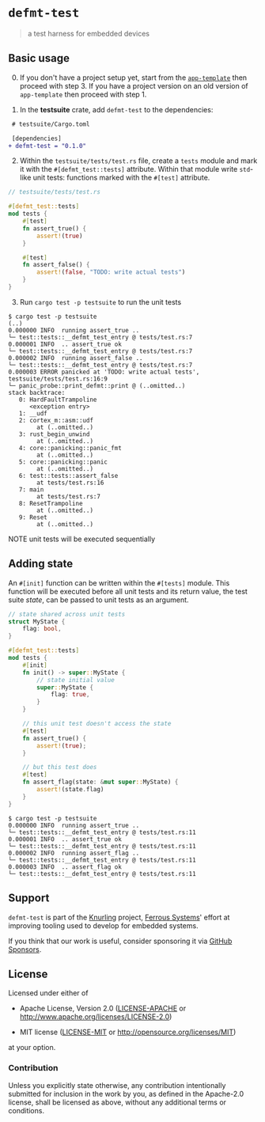 # `defmt-test`

> a test harness for embedded devices

## Basic usage

0. If you don't have a project setup yet, start from the [`app-template`] then proceed with step 3. If you have a project version on an old version of `app-template` then proceed with step 1.

[`app-template`]: https://github.com/knurling-rs/app-template

1. In the **testsuite** crate, add `defmt-test` to the dependencies:

``` diff
 # testsuite/Cargo.toml

 [dependencies]
+ defmt-test = "0.1.0"
```

2. Within the `testsuite/tests/test.rs` file, create a `tests` module and mark it with the `#[defmt_test::tests]` attribute. Within that module write `std`-like unit tests: functions marked with the `#[test]` attribute.

``` rust
// testsuite/tests/test.rs

#[defmt_test::tests]
mod tests {
    #[test]
    fn assert_true() {
        assert!(true)
    }

    #[test]
    fn assert_false() {
        assert!(false, "TODO: write actual tests")
    }
}
```

3. Run `cargo test -p testsuite` to run the unit tests

``` console
$ cargo test -p testsuite
(..)
0.000000 INFO  running assert_true ..
└─ test::tests::__defmt_test_entry @ tests/test.rs:7
0.000001 INFO  .. assert_true ok
└─ test::tests::__defmt_test_entry @ tests/test.rs:7
0.000002 INFO  running assert_false ..
└─ test::tests::__defmt_test_entry @ tests/test.rs:7
0.000003 ERROR panicked at 'TODO: write actual tests', testsuite/tests/test.rs:16:9
└─ panic_probe::print_defmt::print @ (..omitted..)
stack backtrace:
   0: HardFaultTrampoline
      <exception entry>
   1: __udf
   2: cortex_m::asm::udf
        at (..omitted..)
   3: rust_begin_unwind
        at (..omitted..)
   4: core::panicking::panic_fmt
        at (..omitted..)
   5: core::panicking::panic
        at (..omitted..)
   6: test::tests::assert_false
        at tests/test.rs:16
   7: main
        at tests/test.rs:7
   8: ResetTrampoline
        at (..omitted..)
   9: Reset
        at (..omitted..)
```

NOTE unit tests will be executed sequentially

## Adding state

An `#[init]` function can be written within the `#[tests]` module.
This function will be executed before all unit tests and its return value, the test suite *state*, can be passed to unit tests as an argument.

``` rust
// state shared across unit tests
struct MyState {
    flag: bool,
}

#[defmt_test::tests]
mod tests {
    #[init]
    fn init() -> super::MyState {
        // state initial value
        super::MyState {
            flag: true,
        }
    }

    // this unit test doesn't access the state
    #[test]
    fn assert_true() {
        assert!(true);
    }

    // but this test does
    #[test]
    fn assert_flag(state: &mut super::MyState) {
        assert!(state.flag)
    }
}
```

``` console
$ cargo test -p testsuite
0.000000 INFO  running assert_true ..
└─ test::tests::__defmt_test_entry @ tests/test.rs:11
0.000001 INFO  .. assert_true ok
└─ test::tests::__defmt_test_entry @ tests/test.rs:11
0.000002 INFO  running assert_flag ..
└─ test::tests::__defmt_test_entry @ tests/test.rs:11
0.000003 INFO  .. assert_flag ok
└─ test::tests::__defmt_test_entry @ tests/test.rs:11
```

## Support

`defmt-test` is part of the [Knurling] project, [Ferrous Systems]' effort at
improving tooling used to develop for embedded systems.

If you think that our work is useful, consider sponsoring it via [GitHub
Sponsors].

## License

Licensed under either of

- Apache License, Version 2.0 ([LICENSE-APACHE](LICENSE-APACHE) or
  http://www.apache.org/licenses/LICENSE-2.0)

- MIT license ([LICENSE-MIT](LICENSE-MIT) or http://opensource.org/licenses/MIT)

at your option.

### Contribution

Unless you explicitly state otherwise, any contribution intentionally submitted
for inclusion in the work by you, as defined in the Apache-2.0 license, shall be
licensed as above, without any additional terms or conditions.

[Knurling]: https://knurling.ferrous-systems.com
[Ferrous Systems]: https://ferrous-systems.com/
[GitHub Sponsors]: https://github.com/sponsors/knurling-rs
